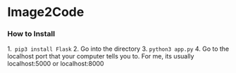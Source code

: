 # Image2Code

### How to Install

1.``` pip3 install Flask```
2. Go into the directory
3. ```python3 app.py``` 
4. Go to the localhost port that your computer tells you to. For me, its usually localhost:5000 or localhost:8000


